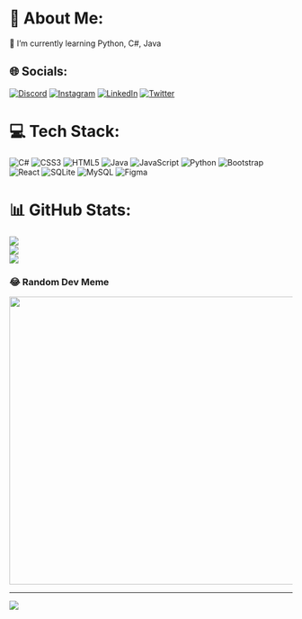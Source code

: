 # 💫 About Me:
🌱 I’m currently learning Python, C#, Java<br>


## 🌐 Socials:
[![Discord](https://img.shields.io/badge/Discord-%237289DA.svg?logo=discord&logoColor=white)](discord.gg/isthatmebaby#9137) [![Instagram](https://img.shields.io/badge/Instagram-%23E4405F.svg?logo=Instagram&logoColor=white)](https://instagram.com/ichburak) [![LinkedIn](https://img.shields.io/badge/LinkedIn-%230077B5.svg?logo=linkedin&logoColor=white)](https://linkedin.com/in/ozkilicburak) [![Twitter](https://img.shields.io/badge/Twitter-%231DA1F2.svg?logo=Twitter&logoColor=white)](https://twitter.com/burakozkilic) 

# 💻 Tech Stack:
![C#](https://img.shields.io/badge/c%23-%23239120.svg?style=for-the-badge&logo=c-sharp&logoColor=white) ![CSS3](https://img.shields.io/badge/css3-%231572B6.svg?style=for-the-badge&logo=css3&logoColor=white) ![HTML5](https://img.shields.io/badge/html5-%23E34F26.svg?style=for-the-badge&logo=html5&logoColor=white) ![Java](https://img.shields.io/badge/java-%23ED8B00.svg?style=for-the-badge&logo=java&logoColor=white) ![JavaScript](https://img.shields.io/badge/javascript-%23323330.svg?style=for-the-badge&logo=javascript&logoColor=%23F7DF1E) ![Python](https://img.shields.io/badge/python-3670A0?style=for-the-badge&logo=python&logoColor=ffdd54) ![Bootstrap](https://img.shields.io/badge/bootstrap-%23563D7C.svg?style=for-the-badge&logo=bootstrap&logoColor=white) ![React](https://img.shields.io/badge/react-%2320232a.svg?style=for-the-badge&logo=react&logoColor=%2361DAFB) ![SQLite](https://img.shields.io/badge/sqlite-%2307405e.svg?style=for-the-badge&logo=sqlite&logoColor=white) ![MySQL](https://img.shields.io/badge/mysql-%2300f.svg?style=for-the-badge&logo=mysql&logoColor=white) 	![Figma](https://img.shields.io/badge/figma-%23F24E1E.svg?style=for-the-badge&logo=figma&logoColor=white)
# 📊 GitHub Stats:
![](https://github-readme-stats.vercel.app/api?username=burakozkilic&theme=radical&hide_border=false&include_all_commits=true&count_private=false)<br/>
![](https://github-readme-streak-stats.herokuapp.com/?user=burakozkilic&theme=radical&hide_border=false)<br/>
![](https://github-readme-stats.vercel.app/api/top-langs/?username=burakozkilic&theme=radical&hide_border=false&include_all_commits=true&count_private=false&layout=compact)

### 😂 Random Dev Meme
<img src="https://random-memer.herokuapp.com/" width="512px"/>

---
[![](https://visitcount.itsvg.in/api?id=burakozkilic&icon=2&color=1)](https://visitcount.itsvg.in)
